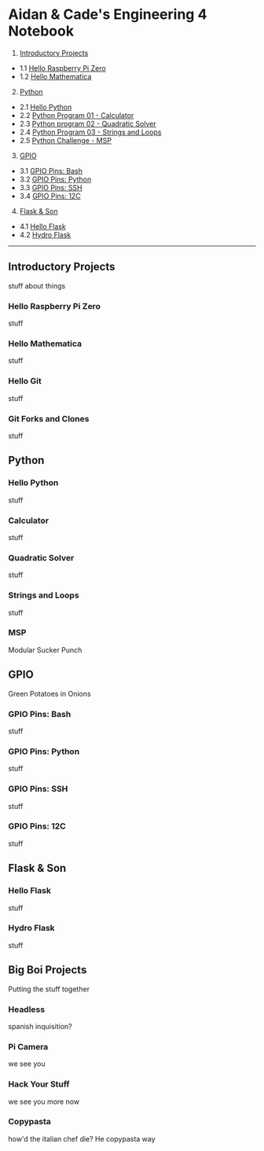 # Aidan & Cade's Engineering 4 Notebook

1) [Introductory Projects](https://github.com/ADaMiller14/Engineering_4_Notebook#raspberry-pi)
  - 1.1 [Hello Raspberry Pi Zero](https://github.com/ADaMiller14/Engineering_4_Notebook#hello-raspberry-pi-zero)
  - 1.2 [Hello Mathematica](https://github.com/ADaMiller14/Engineering_4_Notebook#hello-mathematica)
  
2) [Python](https://github.com/ADaMiller14/Engineering_4_Notebook#python)
  - 2.1 [Hello Python](https://github.com/ADaMiller14/Engineering_4_Notebook#hello-python)
  - 2.2 [Python Program 01 - Calculator](https://github.com/ADaMiller14/Engineering_4_Notebook#calculator)
  - 2.3 [Python program 02 - Quadratic Solver](https://github.com/ADaMiller14/Engineering_4_Notebook#quadratic-solver)
  - 2.4 [Python Program 03 - Strings and Loops](https://github.com/ADaMiller14/Engineering_4_Notebook#strings-and-loops)
  - 2.5 [Python Challenge - MSP](https://github.com/ADaMiller14/Engineering_4_Notebook#hangman)

3) [GPIO](https://github.com/ADaMiller14/Engineering_4_Notebook#GPIO)
  - 3.1 [GPIO Pins: Bash](https://github.com/ADaMiller14/Engineering_4_Notebook#GPIO-Pins:-Bash)
  - 3.2 [GPIO Pins: Python](https://github.com/ADaMiller14/Engineering_4_Notebook#GPIO-Pins:-Python)
  - 3.3 [GPIO Pins: SSH](https://github.com/ADaMiller14/Engineering_4_Notebook#GPIO-Pins:-SSH)
  - 3.4 [GPIO Pins: 12C](https://github.com/ADaMiller14/Engineering_4_Notebook#GPIO-Pins:-12C)
  
4) [Flask & Son](https://github.com/ADaMiller14/Engineering_4_Notebook#Flask-&-Son)
  - 4.1 [Hello Flask](https://github.com/ADaMiller14/Engineering_4_Notebook#Hello-Flask)
  - 4.2 [Hydro Flask](https://github.com/ADaMiller14/Engineering_4_Notebook#Hydro-Flask)
___
## Introductory Projects
stuff about things
### Hello Raspberry Pi Zero
stuff
### Hello Mathematica
stuff
### Hello Git
stuff
### Git Forks and Clones
stuff
## Python
### Hello Python
stuff
### Calculator
stuff
### Quadratic Solver
stuff
### Strings and Loops
stuff
### MSP 
Modular Sucker Punch
## GPIO 
Green Potatoes in Onions
### GPIO Pins: Bash
stuff
### GPIO Pins: Python
stuff
### GPIO Pins: SSH
stuff
### GPIO Pins: 12C
stuff
## Flask & Son
### Hello Flask
stuff
### Hydro Flask
stuff
## Big Boi Projects
Putting the stuff together
### Headless 
spanish inquisition?
### Pi Camera 
we see you
### Hack Your Stuff 
we see you more now
### Copypasta 
how'd the italian chef die? He copypasta way
